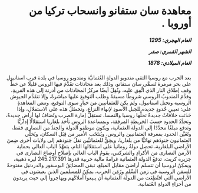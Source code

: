 <h1 dir="rtl">معاهدة سان ستفانو وانسحاب تركيا من أوروبا  .</h1>

<h5 dir="rtl">العام الهجري:  1295

الشهر القمري: صفر

العام الميلادي: 1878</h5>

<p dir="rtl">بعد الحرب مع روسيا التقى مندوبو الدولةِ العُثمانيَّة ومندوبو روسيا في بلدة قرب استانبول على بحر مرمرة تُسمَّى سان ستفانو، وذلك بعد محادثات تقَدَّمَ فيها الروس قليلًا عن خطِّ وقف إطلاق النار الذي اتُّفِق عليه، ونُقِلَ أيضًا مركزُ المحادثات من أدرنة إلى هذه القريةِ، وقدَّمَ المندوبُ الروسي شروطًا مسبقةً وطلب التوقيعَ عليها مباشرةً، وإلا تتقَدَّم الجيوش الروسية وتحتل استانبول، ولم يكن للعثمانيين من خيارٍ سوى التوقيع، وتنص المعاهدةِ على: تعيينِ حُدودٍ جديدة للجبل الأسودِ لإنهاء النزاع، وتحصُلُ هذه على الاستقلالِ، وإذا حَدَثت خلافاتٌ جديدةٌ تحلُّها روسيا والنمسا، تستقِلُّ إمارة الصرب وتُضافُ لها أراضٍ جديدةٌ، وتحدَّدُ الحدود حسبَ الخريطةِ المرفقة، وبمساعدة الروس تأخذ بلغاريا استقلالًا إداريًّا وتدفع مبلغًا محدَّدًا إلى الدولة العثمانية، ويكون موظفو الدولة والجندُ من النصارى فقط، وتُعَيَّن الحدود بمعرفة العثمانيين والروس، ويُنتَخَب الأمير من قِبَل السكان، ويُخلِّي العثمانيون جنودَهم نهائيًّا من بلغاريا، ويحِقُّ للعثمانيِّين نقلُ جنودهم إلى ولايات أخرى ضِمنَ الأراضي البلغارية، تحصل دولةُ رومانيا على استقلالها التام، يتعهَّدُ الباب العالي بحماية الأرمن النصارى من الأكرادِ والشركس، يقومُ الباب العالي بإصلاح أوضاع النصارى في جزيرة كريت، تدفعُ الدولة العثمانية غرامةً مالية حربية قدرها 245.217.391 ليرة ذهبية، ويمكِنُ لروسيا أن تتسلم أراضيَ مقابل المبلغ، تبقى المضائِقُ البوسفور والدردنيل مفتوحةً للسفن الروسية في زمن السِّلمِ وزَمَن الحرب، يمكِنُ للمسلمين الذين يعيشون في الأراضي التي اقتُطِعَت من الدولة العثمانية أن يبيعوا أملاكَهم ويهاجروا إلى حيث يريدون من أجزاءِ الدولةِ العُثمانية.</p></br>
